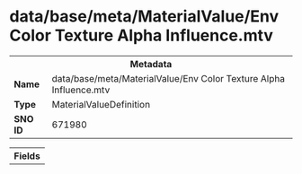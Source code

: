 <h1>data/base/meta/MaterialValue/Env Color Texture Alpha Influence.mtv</h1><table><tr><th colspan="100%">Metadata</th></tr><tr><td><b>Name</b></td><td>data/base/meta/MaterialValue/Env Color Texture Alpha Influence.mtv</td></tr><tr><td><b>Type</b></td><td>MaterialValueDefinition</td></tr><tr><td><b>SNO ID</b></td><td>671980</td></tr></table>

<table><tr><th colspan="100%">Fields</th></tr></table>

